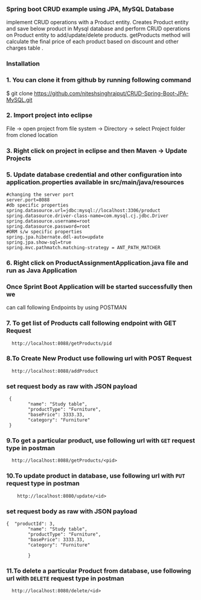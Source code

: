 ### Spring boot CRUD example using JPA, MySQL Database
implement  CRUD operations with a Product entity.
Creates Product entity and save below product in Mysql database and perform CRUD operations on Product entity to add/update/delete products.
getProducts method will calculate the final price of each product based on discount and other charges table .


### Installation

### 1. You can clone it from github by running following command
  $ git clone https://github.com/niteshsinghrajput/CRUD-Spring-Boot-JPA-MySQL.git
### 2. Import project into eclipse

  File -> open project from file system -> Directory ->  select Project folder from cloned location
### 3. Right click on project in eclipse and then Maven -> Update Projects
### 5. Update database credential and other configuration into application.properties available in src/main/java/resources
```
#changing the server port
server.port=8088
#db specific properties
spring.datasource.url=jdbc:mysql://localhost:3306/product
spring.datasource.driver-class-name=com.mysql.cj.jdbc.Driver
spring.datasource.username=root
spring.datasource.password=root
#ORM s/w specific properties
spring.jpa.hibernate.ddl-auto=update
spring.jpa.show-sql=true
spring.mvc.pathmatch.matching-strategy = ANT_PATH_MATCHER

```
### 6. Right click on ProductAssignmentApplication.java file and run as Java Application

### Once Sprint Boot Application will be started successfully then we 
can call following Endpoints by using POSTMAN

### 7. To get list of Products call following endpoint with GET Request
```
  http://localhost:8088/getProducts/pid
```
### 8.To Create New Product use following url with POST Request
```
  http://localhost:8088/addProduct
```

### set request body as raw with JSON payload
```
 {  
        "name": "Study table",
        "productType": "Furniture",
        "basePrice": 3333.33,
        "category": "Furniture"
 }

```
### 9.To get a particular product, use following url with `GET` request type in postman
```
  http://localhost:8088/getProducts/<pid>
```
### 10.To update product in database, use following url with `PUT` request type in postman
```
	http://localhost:8080/update/<id>
```
### set request body as raw with JSON payload

```
{  "productId": 3,
        "name": "Study table",
        "productType": "Furniture",
        "basePrice": 3333.33,
        "category": "Furniture"
      
        }
```
### 11.To delete a particular Product from database, use following url with `DELETE` request type in postman
```
  http://localhost:8080/delete/<id>
```

